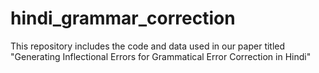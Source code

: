 # hindi_grammar_correction
This repository includes the code and data used in our paper titled "Generating Inflectional Errors for Grammatical Error Correction in
Hindi"

